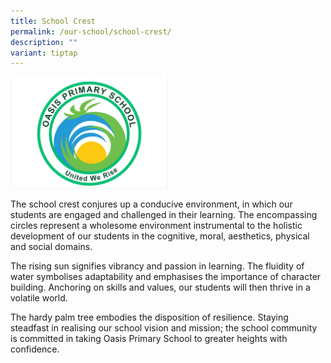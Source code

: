 ```yaml
---
title: School Crest
permalink: /our-school/school-crest/
description: ""
variant: tiptap
---
```

<div class="isomer-image-wrapper">
<img style="width: 50%;" height="auto" width="100%" alt="" src="/images/Banner/logo.jpg">
</div>
<p>The school crest conjures up a conducive environment, in which our students
are engaged and challenged in their learning. The encompassing circles
represent a wholesome environment instrumental to the holistic development
of our students in the cognitive, moral, aesthetics, physical and social
domains.</p>
<p>The rising sun signifies vibrancy and passion in learning. The fluidity
of water symbolises adaptability and emphasises the importance of character
building. Anchoring on skills and values, our students will then thrive
in a volatile world.</p>
<p>The hardy palm tree embodies the disposition of resilience. Staying steadfast
in realising our school vision and mission; the school community is committed
in taking Oasis Primary School to greater heights with confidence.</p>